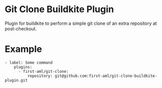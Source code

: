 # Git Clone Buildkite Plugin
Plugin for buildkite to perform a simple git clone of an extra repository at post-checkout.

# Example
```
- label: Some command
    plugins:
      - first-aml/git-clone:
          repository: git@github.com:first-aml/git-clone-buildkite-plugin.git
```